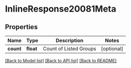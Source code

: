 # InlineResponse20081Meta

## Properties
Name | Type | Description | Notes
------------ | ------------- | ------------- | -------------
**count** | **float** | Count of Listed Groups | [optional] 

[[Back to Model list]](../../README.md#documentation-for-models) [[Back to API list]](../../README.md#documentation-for-api-endpoints) [[Back to README]](../../README.md)

